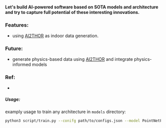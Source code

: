 #### Let's build AI-powered software based on SOTA models and architecture and try to capture full potential of these interesting innovations.


### Features:
- using [AI2THOR](https://ai2thor.allenai.org) as indoor data generation.


### Future:
- generate physics-based data using [AI2THOR](https://ai2thor.allenai.org) and integrate physics-informed models


### Ref:
- 




##### Usage:

examply usage to train any architecture in `models` directory:

```bash
python3 script/train.py --conifg path/to/configs.json --model PointNetPP
```